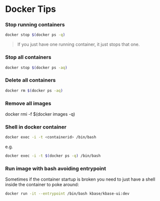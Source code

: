 # Docker Tips

### Stop running containers

```bash
docker stop $(docker ps -q)
```

> If you just have one running container, it just stops that one.

### Stop all containers

```bash
docker stop $(docker ps -aq)
```


### Delete all containers

```bash
docker rm $(docker ps -aq)
```

### Remove all images

docker rmi -f $(docker images -q)

### Shell in docker container

```bash
docker exec -i -t <containerid> /bin/bash
```

e.g.

```bash
docker exec -i -t $(docker ps -q) /bin/bash
```

### Run image with bash avoiding entrypoint

Sometimes if the container startup is broken you need to just have a shell inside the container to poke around:

```bash
docker run -it --entrypoint /bin/bash kbase/kbase-ui:dev
```